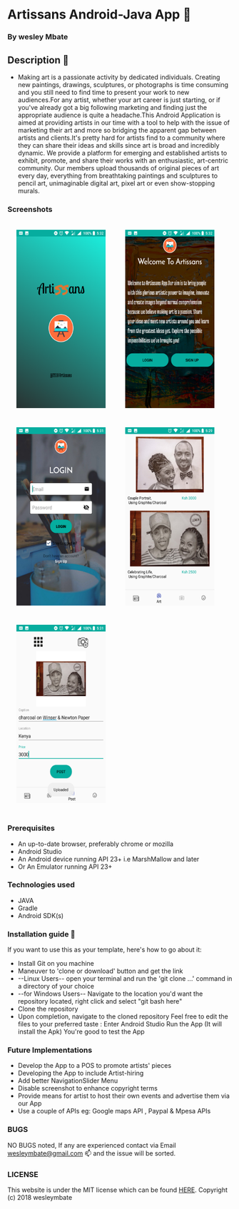 # Artissans Android-Java App :art:

### By wesley Mbate

## Description :notebook:

 * Making art is a passionate activity by dedicated individuals. Creating new paintings, drawings, sculptures, or photographs is time consuming and you still
    need to find time to present your work to new audiences.For any artist, whether your art career is just starting, or if you've already got a big
    following marketing and finding just the appropriate audience is quite a headache.This Android Application is aimed at providing artists in our time with a tool to help with
    the issue of marketing their art and more so bridging the apparent gap between artists and clients.It's pretty hard for artists find to a community where they can share their
    ideas and skills since art is broad and incredibly dynamic.
    We provide a platform for emerging and established artists to exhibit, promote, and share their works with an
    enthusiastic, art-centric community. Our members upload thousands of original pieces of art every day, everything from breathtaking paintings and sculptures to pencil art,
    unimaginable digital art, pixel art or even show-stopping murals.


 ### Screenshots
 <img src="app/screenshots/Splashscreen.png" width="200" height="400" style="margin:20px;">
 <img src="app/screenshots/Welcome.png" width="200" height="400" style="margin:20px;">
 <img src="app/screenshots/LoginPage.png" width="200" height="400" style="margin:20px;">
 <img src="app/screenshots/ArtFeed.png" width="200" height="400" style="margin:20px;">
 <img src="app/screenshots/PhotoUpload.png" width="200" height="400" style="margin:20px;">



### Prerequisites

 * An up-to-date browser, preferably chrome or mozilla
 * Android Studio
 * An Android device running API 23+ i.e MarshMallow and later
 * Or An Emulator running API 23+


### Technologies used

   * JAVA
   * Gradle
   * Android SDK(s)


### Installation guide :notebook:


  If you want to use this as your template, here's how to go about it:
  * Install Git on you machine
  * Maneuver to 'clone or download' button and get the link
  * --Linux Users-- open your terminal and run the 'git clone ...' command in a directory of your choice
  * --for Windows Users-- Navigate to the location you'd want the repository located, right click and select "git bash here"
  * Clone the repository
  * Upon completion, navigate to the cloned repository
  Feel free to edit the files to your preferred taste :
        Enter Android Studio
        Run the App (It will install the Apk)
        You're good to test the App


### Future Implementations


  * Develop the App to a POS to promote artists' pieces
  * Developing the App to include Artist-hiring
  * Add better NavigationSlider Menu
  * Disable screenshot to enhance copyright terms
  * Provide means for artist to host their own events and advertise them via our App
  * Use a couple of APIs eg: Google maps API , Paypal & Mpesa APIs


### BUGS

NO BUGS noted, If any are experienced contact via Email wesleymbate@gmail.com :mailbox: and the issue will be sorted.

### LICENSE

 This website is under the MIT license which can be found [HERE](LICENSE).
 Copyright (c) 2018 wesleymbate

